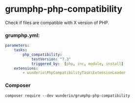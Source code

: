 # grumphp-php-compatibility

Check if files are compatible with X version of PHP.

### grumphp.yml:
````yml
parameters:
    tasks:
        php_compatibility:
            testVersion: "7.3"
            triggered_by:  [php, inc, module, install]
    extensions:
        - wunderio\PhpCompatibilityTask\ExtensionLoader
````

### Composer

``composer require --dev wunderio/grumphp-php-compatibility``
